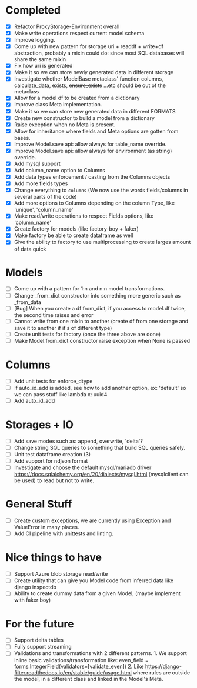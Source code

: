 # Completed
- [x] Refactor ProxyStorage-Environment overall
- [x] Make write operations respect current model schema
- [x] Improve logging.
- [x] Come up with new pattern for storage uri + readdf + write+df abstraction, probably a mixin
  could do: since most SQL databases will share the same mixin
- [x] Fix how uri is generated
- [x] Make it so we can store newly generated data in different storage
- [x] Investigate whether ModelBase metaclass' function columns, calculate_data, exists,
  ~~ensure_exists~~ ...etc should be out of the metaclass
- [x] Allow for a model df to be created from a dictionary
- [x] Improve class Meta implementation.
- [x] Make it so we can store new generated data in different FORMATS
- [x] Create new constructor to build a model from a dictionary
- [x] Raise exception when no Meta is present.
- [x] Allow for inheritance where fields and Meta options are gotten from bases.
- [x] Improve Model.save api: allow always for table_name override.
- [x] Improve Model.save api: allow always for environment (as string) override.
- [x] Add mysql support
- [x] Add column_name option to Columns
- [x] Add data types enforcement / casting from the Columns objects
- [x] Add more fields types
- [x] Change everything to `columns` (We now use the words fields/columns in several parts of the code)
- [x] Add more options to Columns depending on the column Type, like 'unique',  'column_name'
- [x] Make read/write operations to respect Fields options, like 'column_name'
- [x] Create factory for models (like factory-boy + faker)
- [x] Make factory be able to create dataframe as well
- [x] Give the ability to factory to use multiprocessing to create larges amount of data quick

# Models
- [ ] Come up with a pattern for 1:n and n:n model transformations.
- [ ] Change _from_dict constructor into something more generic such as _from_data
- [ ] [Bug] When you create a df from_dict, if you access to model.df twice, the second time raises and error
- [ ] Cannot write from one mixin to another (create df from one storage and save it to another if it's of different type)
- [ ] Create unit tests for factory (once the three above are done) 
- [ ] Make Model.from_dict constructor raise exception when None is passed

# Columns
- [ ] Add unit tests for enforce_dtype
- [ ] If auto_id_add is added, see how to add another option, ex: 'default' so we can pass stuff like lambda x: uuid4
- [ ] Add auto_id_add

# Storages + IO
- [ ] Add save modes such as: append, overwrite, 'delta'?
- [ ] Change string SQL queries to something that build SQL queries safely.
- [ ] Unit test dataframe creation (3)
- [ ] Add support for ndjson format
- [ ] Investigate and choose the default mysql/mariadb driver https://docs.sqlalchemy.org/en/20/dialects/mysql.html (mysqlclient can be used)
to read but not to write.

# General Stuff
- [ ] Create custom exceptions, we are currently using Exception and ValueError in many places. 
- [ ] Add CI pipeline with unittests and linting.

# Nice things to have
- [ ] Support Azure blob storage read/write
- [ ] Create utility that can give you Model code from inferred data like django inspectdb
- [ ] Ability to create dummy data from a given Model, (maybe implement with faker boy)

# For the future
- [ ] Support delta tables
- [ ] Fully support streaming
- [ ] Validations and transformations with 2 different patterns.
      1. We support inline basic validations/transformation like:
      even_field = forms.IntegerField(validators=[validate_even])
      2. Like https://django-filter.readthedocs.io/en/stable/guide/usage.html
        where rules are outside the model, in a different class and linked in the
        Model's Meta.

